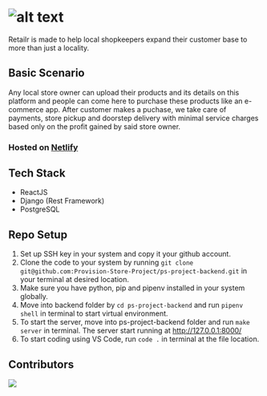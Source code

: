 # ![alt text](https://res.cloudinary.com/retailr/image/upload/v1632934376/products/logoMain_wdwznx.png)

Retailr is made to help local shopkeepers expand their customer base to more than just a locality.

## Basic Scenario

Any local store owner can upload their products and its details on this platform and people can come here to purchase these products like an e-commerce app. After customer makes a puchase, we take care of payments, store pickup and doorstep delivery with minimal service charges based only on the profit gained by said store owner.

### Hosted on [Netlify](https://retailr.netlify.app/)

## Tech Stack

- ReactJS
- Django (Rest Framework)
- PostgreSQL

## Repo Setup

1.  Set up SSH key in your system and copy it your github account.
2.  Clone the code to your system by running `git clone git@github.com:Provision-Store-Project/ps-project-backend.git` in your terminal at desired location.
3.  Make sure you have python, pip and pipenv installed in your system globally.
4.  Move into backend folder by `cd ps-project-backend` and run `pipenv shell` in terminal to start virtual environment.
5.  To start the server, move into ps-project-backend folder and run `make server` in terminal. The server start running at http://127.0.0.1:8000/
6.  To start coding using VS Code, run `code .` in terminal at the file location.

## Contributors

<img src="https://contrib.rocks/image?repo=amanrk28/ps-project-frontend" />
